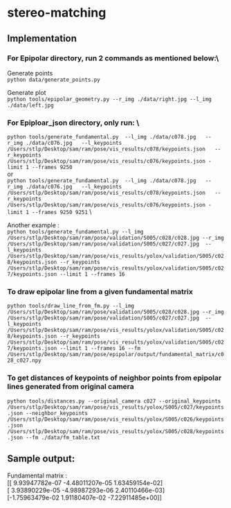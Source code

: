 # stereo-matching

## Implementation

### For Epipolar directory, run 2 commands as mentioned below:\
Generate points \
`python data/generate_points.py`

Generate plot \
`python tools/epipolar_geometry.py --r_img ./data/right.jpg --l_img ./data/left.jpg`



### For Epiploar_json directory, only run: \
 `python tools/generate_fundamental.py  --l_img ./data/c078.jpg  
                                        --r_img ./data/c076.jpg  
                                        --l_keypoints  /Users/stlp/Desktop/sam/ram/pose/vis_results/c078/keypoints.json  
                                        --r_keypoints  /Users/stlp/Desktop/sam/ram/pose/vis_results/c076/keypoints.json -limit 1 --frames 9250` \
 or \
 `python tools/generate_fundamental.py  --l_img ./data/c078.jpg  
                                        --r_img ./data/c076.jpg  
                                        --l_keypoints  /Users/stlp/Desktop/sam/ram/pose/vis_results/c078/keypoints.json  
                                        --r_keypoints  /Users/stlp/Desktop/sam/ram/pose/vis_results/c076/keypoints.json -limit 1 --frames 9250 9251` \

Another example : \
`python tools/generate_fundamental.py --l_img /Users/stlp/Desktop/sam/ram/pose/validation/S005/c028/c028.jpg --r_img /Users/stlp/Desktop/sam/ram/pose/validation/S005/c027/c027.jpg  --l_keypoints /Users/stlp/Desktop/sam/ram/pose/vis_results/yolox/validation/S005/c028/keypoints.json --r_keypoints  /Users/stlp/Desktop/sam/ram/pose/vis_results/yolox/validation/S005/c027/keypoints.json --limit 1 --frames 16 `





### To draw epipolar line from a given fundamental matrix

`python tools/draw_line_from_fm.py --l_img /Users/stlp/Desktop/sam/ram/pose/validation/S005/c028/c028.jpg --r_img /Users/stlp/Desktop/sam/ram/pose/validation/S005/c027/c027.jpg  --l_keypoints /Users/stlp/Desktop/sam/ram/pose/vis_results/yolox/validation/S005/c028/keypoints.json --r_keypoints  /Users/stlp/Desktop/sam/ram/pose/vis_results/yolox/validation/S005/c027/keypoints.json --limit 1 --frames 16 --fm /Users/stlp/Desktop/sam/ram/pose/epipolar/output/fundamental_matrix/c028_c027.npy`                                        


### To get distances of keypoints of neighbor points from epipolar lines generated from original camera


`python tools/distances.py --original_camera c027 --original_keypoints /Users/stlp/Desktop/sam/ram/pose/vis_results/yolox/S005/c027/keypoints.json --neighbor_keypoints  /Users/stlp/Desktop/sam/ram/pose/vis_results/yolox/S005/c026/keypoints.json /Users/stlp/Desktop/sam/ram/pose/vis_results/yolox/S005/c028/keypoints.json --fm ./data/fm_table.txt`





## Sample output:
Fundamental matrix : \
 [[ 9.93947782e-07 -4.48011207e-05  1.63459154e-02] \
 [ 3.93890229e-05 -4.98987293e-06  2.40110466e-03] \
 [-1.75963479e-02  1.91180407e-02 -7.22911485e+00]]
